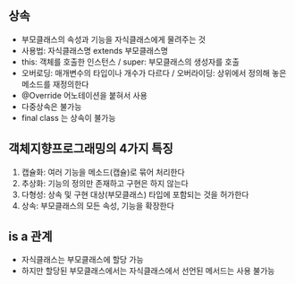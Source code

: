 상속
------
- 부모클래스의 속성과 기능을 자식클래스에게 물려주는 것
- 사용법: 자식클래스명 extends 부모클래스명
- this: 객체를 호출한 인스턴스 / super: 부모클래스의 생성자를 호출
- 오버로딩: 매개변수의 타입이나 개수가 다르다 / 오버라이딩: 상위에서 정의해 놓은 메소드를 재정의한다
- @Override 어노테이션을 붙혀서 사용
- 다중상속은 불가능
- final class 는 상속이 불가능

객체지향프로그래밍의 4가지 특징
-----------------------------
1. 캡슐화: 여러 기능을 메소드(캡슐)로 묶어 처리한다
2. 추상화: 기능의 정의만 존재하고 구현은 하지 않는다
3. 다형성: 상속 및 구현 대상(부모클래스) 타입에 포함되는 것을 허가한다
4. 상속: 부모클래스의 모든 속성, 기능을 확장한다

is a 관계
------------
- 자식클래스는 부모클래스에 할당 가능
- 하지만 할당된 부모클래스에서는 자식클래스에서 선언된 메서드는 사용 불가능

